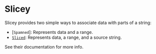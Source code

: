 # Slicey

Slicey provides two simple ways to associate data with parts of a string:
- [`Spamned`]: Represents data and a range.
- [`Sliced`]: Represents data, a range, and a source string.

See their documentation for more info.

[`Spanned`]: https://docs.rs/slicey/latest/slicey/struct.Spanned.html
[`Sliced`]: https://docs.rs/slicey/latest/slicey/struct.Sliced.html
